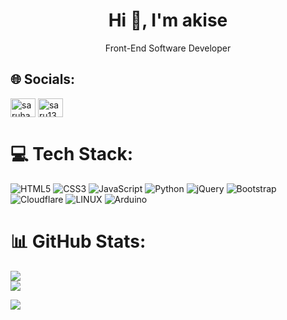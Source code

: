 



<h1 align="center">Hi 👋, I'm akise</h1>
<p align="center">Front-End Software Developer</p>




## 🌐 Socials:
<a href="https://instagram.com/saruhanakbass" target="blank"><img align="center" src="https://raw.githubusercontent.com/rahuldkjain/github-profile-readme-generator/master/src/images/icons/Social/instagram.svg" alt="saruhanakbass" height="30" width="40" /></a>
<a href="https://www.youtube.com/@saru1300" target="blank"><img align="center" src="https://raw.githubusercontent.com/rahuldkjain/github-profile-readme-generator/master/src/images/icons/Social/youtube.svg" alt="saru1300" height="30" width="40" /></a>


# 💻 Tech Stack:
![HTML5](https://img.shields.io/badge/html5-%23E34F26.svg?style=for-the-badge&logo=html5&logoColor=white) ![CSS3](https://img.shields.io/badge/css3-%231572B6.svg?style=for-the-badge&logo=css3&logoColor=white) ![JavaScript](https://img.shields.io/badge/javascript-%23323330.svg?style=for-the-badge&logo=javascript&logoColor=%23F7DF1E) ![Python](https://img.shields.io/badge/python-3670A0?style=for-the-badge&logo=python&logoColor=ffdd54)  ![jQuery](https://img.shields.io/badge/jquery-%230769AD.svg?style=for-the-badge&logo=jquery&logoColor=white) ![Bootstrap](https://img.shields.io/badge/bootstrap-%23563D7C.svg?style=for-the-badge&logo=bootstrap&logoColor=white) ![Cloudflare](https://img.shields.io/badge/Cloudflare-F38020?style=for-the-badge&logo=Cloudflare&logoColor=white)  ![LINUX](https://img.shields.io/badge/Linux-FCC624?style=for-the-badge&logo=linux&logoColor=black) ![Arduino](https://img.shields.io/badge/-Arduino-00979D?style=for-the-badge&logo=Arduino&logoColor=white) 

# 📊 GitHub Stats:
<a>
<img align="center" src="https://github-readme-stats-git-masterrstaa-rickstaa.vercel.app/api?username=akisedd&count_private=true&show_icons=true&theme=github_dark" />
</a>

<br/>

<a>
<img align="center" src="https://github-readme-stats-git-masterrstaa-rickstaa.vercel.app/api/top-langs/?username=akisedd&layout=compact&theme=github_dark" />
</a>


![](https://komarev.com/ghpvc/?username=jagshem&color=orange)
<!-- Proudly created with GPRM ( https://gprm.itsvg.in ) -->



